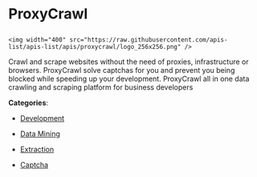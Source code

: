 # ProxyCrawl<p align="center">
    <img width="400" src="https://raw.githubusercontent.com/apis-list/apis-list/apis/proxycrawl/logo_256x256.png" />
</p>

Crawl and scrape websites without the need of proxies, infrastructure or browsers. ProxyCrawl solve captchas for you and prevent you being blocked while speeding up your development. ProxyCrawl all in one data crawling and scraping platform for business developers

**Categories**:

- [Development](https://github/apis-list/apis-list#development)

- [Data Mining](https://github/apis-list/apis-list#data-mining)

- [Extraction](https://github/apis-list/apis-list#extraction)

- [Captcha](https://github/apis-list/apis-list#captcha)





